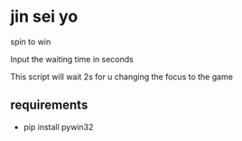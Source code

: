 # jin sei yo
spin to win

Input the waiting time in seconds

This script will wait 2s for u changing the focus to the game

## requirements
* pip install pywin32

